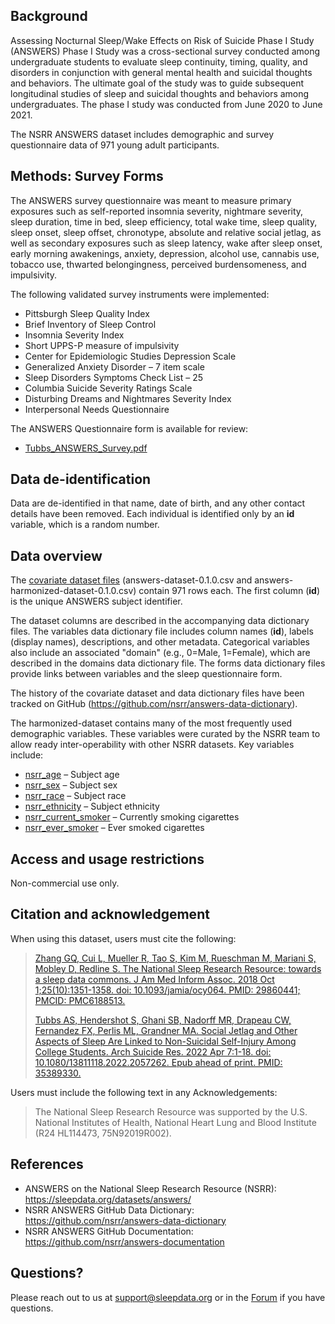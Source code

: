 ## Background
Assessing Nocturnal Sleep/Wake Effects on Risk of Suicide Phase I Study (ANSWERS) Phase I Study was a cross-sectional survey conducted among undergraduate students to evaluate sleep continuity, timing, quality, and disorders in conjunction with general mental health and suicidal thoughts and behaviors. The ultimate goal of the study was to guide subsequent longitudinal studies of sleep and suicidal thoughts and behaviors among undergraduates. The phase I study was conducted from June 2020 to June 2021.

The NSRR ANSWERS dataset includes demographic and survey questionnaire data of 971 young adult participants.

## Methods: Survey Forms

The ANSWERS survey questionnaire was meant to measure primary exposures such as self-reported insomnia severity, nightmare severity, sleep duration, time in bed, sleep efficiency, total wake time, sleep quality, sleep onset, sleep offset, chronotype, absolute and relative social jetlag, as well as secondary exposures such as sleep latency, wake after sleep onset, early morning awakenings, anxiety, depression, alcohol use, cannabis use, tobacco use, thwarted belongingness, perceived burdensomeness, and impulsivity.

The following validated survey instruments were implemented:

-	Pittsburgh Sleep Quality Index
-	Brief Inventory of Sleep Control
-	Insomnia Severity Index
-	Short UPPS-P measure of impulsivity
-	Center for Epidemiologic Studies Depression Scale
-	Generalized Anxiety Disorder – 7 item scale
-	Sleep Disorders Symptoms Check List – 25
-	Columbia Suicide Severity Ratings Scale
-	Disturbing Dreams and Nightmares Severity Index
-	Interpersonal Needs Questionnaire

The ANSWERS Questionnaire form is available for review:

-	[Tubbs_ANSWERS_Survey.pdf](:files_path:/forms/Tubbs_ANSWERS_Survey.pdf)

## Data de-identification

Data are de-identified in that name, date of birth, and any other contact details have been removed. Each individual is identified only by an **id** variable, which is a random number.

## Data overview

The [covariate dataset files](:files_path:/datasets) (answers-dataset-0.1.0.csv and answers-harmonized-dataset-0.1.0.csv) contain 971 rows each. The first column (**id**) is the unique ANSWERS subject identifier. 

The dataset columns are described in the accompanying data dictionary files. The variables data dictionary file includes column names (**id**), labels (display names), descriptions, and other metadata. Categorical variables also include an associated "domain" (e.g., 0=Male, 1=Female), which are described in the domains data dictionary file. The forms data dictionary files provide links between variables and the sleep questionnaire form.

The history of the covariate dataset and data dictionary files have been tracked on GitHub (https://github.com/nsrr/answers-data-dictionary). 

The harmonized-dataset contains many of the most frequently used demographic variables. These variables were curated by the NSRR team to allow ready inter-operability with other NSRR datasets. Key variables include:

-	[nsrr_age](https://sleepdata.org/datasets/answers/variables/nsrr_age) – Subject age
-	[nsrr_sex](https://sleepdata.org/datasets/answers/variables/nsrr_sex) – Subject sex
-	[nsrr_race](https://sleepdata.org/datasets/answers/variables/nsrr_race) – Subject race
-	[nsrr_ethnicity](https://sleepdata.org/datasets/answers/variables/nsrr_ethnicity) – Subject ethnicity
-	[nsrr_current_smoker](https://sleepdata.org/datasets/answers/variables/nsrr_current_smoker) – Currently smoking cigarettes
-	[nsrr_ever_smoker](https://sleepdata.org/datasets/answers/variables/nsrr_ever_smoker) – Ever smoked cigarettes

## Access and usage restrictions

Non-commercial use only.

## Citation and acknowledgement

When using this dataset, users must cite the following:

> [Zhang GQ, Cui L, Mueller R, Tao S, Kim M, Rueschman M, Mariani S, Mobley D, Redline S. The National Sleep Research Resource: towards a sleep data commons. J Am Med Inform Assoc. 2018 Oct 1;25(10):1351-1358. doi: 10.1093/jamia/ocy064. PMID: 29860441; PMCID: PMC6188513.](https://pubmed.ncbi.nlm.nih.gov/29860441/)
>
> [Tubbs AS, Hendershot S, Ghani SB, Nadorff MR, Drapeau CW, Fernandez FX, Perlis ML, Grandner MA. Social Jetlag and Other Aspects of Sleep Are Linked to Non-Suicidal Self-Injury Among College Students. Arch Suicide Res. 2022 Apr 7:1-18. doi: 10.1080/13811118.2022.2057262. Epub ahead of print. PMID: 35389330.](https://pubmed.ncbi.nlm.nih.gov/35389330/)

Users must include the following text in any Acknowledgements:

> The National Sleep Research Resource was supported by the U.S. National Institutes of Health, National Heart Lung and Blood Institute (R24 HL114473, 75N92019R002).

## References

- ANSWERS on the National Sleep Research Resource (NSRR): https://sleepdata.org/datasets/answers/
- NSRR ANSWERS GitHub Data Dictionary: https://github.com/nsrr/answers-data-dictionary
- NSRR ANSWERS GitHub Documentation: https://github.com/nsrr/answers-documentation

## Questions?

Please reach out to us at support@sleepdata.org or in the [Forum](https://sleepdata.org/forum) if you have questions.
